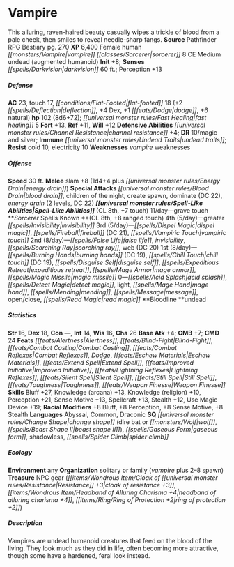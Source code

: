 ﻿---
cssclass: [monsters]
title1: Vampire
desc_short: This aristocratic figure could easily pass for human if not for the grave-pale
  skin, red eyes, and long fangs.
title2: Mythic Vampire
CR: 10
MR: 4
sources:
- name: Mythic Adventures
  page: 220
  link: http://paizo.com/products/btpy8ywe?Pathfinder-Roleplaying-Game-Mythic-Adventures
XP: 9600
race: Human
classes:
- vampire fighter 7
alignment: NE
size: Medium
type: undead
subtypes:
- augmented humanoid
- human
- mythic
initiative:
  bonus: 12
senses:
  darkvision: 60
AC:
  AC: 29
  touch: 16
  flat_footed: 24
  components:
    armor: 3
    deflection: 1
    dex: 4
    dodge: 1
    natural: 10
HP:
  HP: 117
  long: 7d10+74
  fast_healing: 5
saves:
  fort: 11
  ref: 10
  will: 4
  will_other: +2 vs. fear
defensive_abilities:
- bravery +2
DR:
- amount: 10
  weakness: epic and magic and silver
immunities:
- undead traits
resistances:
  cold: 10
  electricity: 10
weaknesses:
- vampire weaknesses
speeds:
  base: 30
attacks:
  melee:
  - - text: +1 longsword +19/+14 (1d8+12/19-20 plus energy drain)
      entries:
      - - damage: 1d8+12
          crit_range: 19-20
        - effect: energy drain
      attack: +1 longsword
      bonus:
      - 19
      - 14
    - text: slam +15 (1d4+4 plus energy drain)
      entries:
      - - damage: 1d4+4
        - effect: energy drain
      attack: slam
      bonus:
      - 15
  ranged:
  - - text: mwk light crossbow +12 (1d8/19-20)
      entries:
      - - damage: 1d8
          crit_range: 19-20
      attack: mwk light crossbow
      bonus:
      - 12
  special:
  - blood drain
  - children of the night (ghouls or shadows)
  - create spawn
  - dominate (DC 17)
  - energy drain (2 levels, DC 17)
  - mythic power (4/day, surge +1d8)
  - negative energy focus
  - scabrous claws
  - weapon training (heavy blades +1)
ability_scores:
  STR: 26
  DEX: 18
  CON:
  INT: 14
  WIS: 10
  CHA: 19
BAB: 7
CMB: 15
CMD: 31
feats:
- is_bonus: true
  name: Alertness
- is_bonus: true
  name: Combat Reflexes
- name: Deceitful
- is_mythic: true
  name: Disruptive
- is_bonus: true
  name: Dodge
- name: Greater Weapon Focus (longsword)
- is_mythic: true
  is_bonus: true
  name: Improved Initiative
- is_bonus: true
  name: Lightning Reflexes
- name: Mobility
- name: Power Attack
- name: Quick Draw
- is_bonus: true
  name: Toughness
- name: Vital Strike
- name: Weapon Focus (longsword)
- name: Weapon Specialization (longsword)
skills:
  Bluff: 21
  Climb: 14
  Disguise: 6
  Intimidate: 14
  Perception: 17
  Ride: 8
  Sense Motive: 17
  Stealth: 15
  _racial_mods:
    Bluff:
      _: 8
    Perception:
      _: 8
    Sense Motive:
      _: 8
    Stealth:
      _: 8
languages:
- Common
- Draconic
- Undercommon
special_qualities:
- armor training 2
- change shape (dire bat or wolf, beast shape II)
- gaseous form
- overcome weakness (garlic, sunlight)
- shadowless
- spider climb
ecology:
  environment: any
  organization: solitary or family (vampire plus 2-8 spawn)
  treasure_type: NPC Gear
  treasure:
  - potion of inflict serious wounds
  - +1 bolts (10)
  - +1 leather armor
  - +1 longsword
  - mwk light crossbow
  - cloak of resistance +2
  - ring of protection +1
  - other treasure
desc_long: A mythic vampire has ties to the earliest of its kind, being either one
  of the first vampires or the offspring of such ancient creatures.

---

# Vampire
This alluring, raven-haired beauty casually wipes a trickle of blood from a pale cheek, then smiles to reveal needle-sharp fangs.
**Source** Pathfinder RPG Bestiary pg. 270
**XP** 6,400
Female human _[[monsters/Vampire|vampire]]_ _[[classes/Sorcerer|sorcerer]]_ 8
CE Medium undead (augmented humanoid)
**Init** +8; **Senses** _[[spells/Darkvision|darkvision]]_ 60 ft.; Perception +13

##### Defense

**AC** 23, touch 17, _[[conditions/Flat-Footed|flat-footed]]_ 18 (+2 _[[spells/Deflection|deflection]]_, +4 Dex, +1 _[[feats/Dodge|dodge]]_, +6 natural)
**hp** 102 (8d6+72); _[[universal monster rules/Fast Healing|fast healing]]_ 5
**Fort** +13, **Ref** +11, **Will** +12
**Defensive Abilities** _[[universal monster rules/Channel Resistance|channel resistance]]_ +4; **DR** 10/magic and silver; **Immune** _[[universal monster rules/Undead Traits|undead traits]]_; **Resist** cold 10, electricity 10
**Weaknesses** _vampire_ weaknesses

##### Offense
**Speed** 30 ft.
**Melee** slam +8 (1d4+4 plus _[[universal monster rules/Energy Drain|energy drain]]_)
**Special Attacks** _[[universal monster rules/Blood Drain|blood drain]]_, children of the night, create spawn, dominate (DC 22), _energy drain_ (2 levels, DC 22)
**_[[universal monster rules/Spell-Like Abilities|Spell-Like Abilities]]_** (CL 8th, +7 touch)
11/day—grave touch
**_Sorcerer_ Spells Known **(CL 8th, +8 ranged touch)
4th (5/day)—greater _[[spells/Invisibility|invisibility]]_
3rd (5/day)—_[[spells/Dispel Magic|dispel magic]]_, _[[spells/Fireball|fireball]]_ (DC 21), _[[spells/Vampiric Touch|vampiric touch]]_
2nd (8/day)—_[[spells/False Life|false life]]_, _invisibility_, _[[spells/Scorching Ray|scorching ray]]_, web (DC 20)
1st (8/day)—_[[spells/Burning Hands|burning hands]]_ (DC 19), _[[spells/Chill Touch|chill touch]]_ (DC 19), _[[spells/Disguise Self|disguise self]]_, _[[spells/Expeditious Retreat|expeditious retreat]]_, _[[spells/Mage Armor|mage armor]]_, _[[spells/Magic Missile|magic missile]]_
0—_[[spells/Acid Splash|acid splash]]_, _[[spells/Detect Magic|detect magic]]_, light, _[[spells/Mage Hand|mage hand]]_, _[[spells/Mending|mending]]_, _[[spells/Message|message]]_, open/close, _[[spells/Read Magic|read magic]]_
**Bloodline **undead

##### Statistics
**Str** 16, **Dex** 18, **Con** —, **Int** 14, **Wis** 16, **Cha** 26
**Base Atk** +4; **CMB** +7; **CMD** 24
**Feats** _[[feats/Alertness|Alertness]]_, _[[feats/Blind-Fight|Blind-Fight]]_, _[[feats/Combat Casting|Combat Casting]]_, _[[feats/Combat Reflexes|Combat Reflexes]]_, _Dodge_, _[[feats/Eschew Materials|Eschew Materials]]_, _[[feats/Extend Spell|Extend Spell]]_, _[[feats/Improved Initiative|Improved Initiative]]_, _[[feats/Lightning Reflexes|Lightning Reflexes]]_, _[[feats/Silent Spell|Silent Spell]]_, _[[feats/Still Spell|Still Spell]]_, _[[feats/Toughness|Toughness]]_, _[[feats/Weapon Finesse|Weapon Finesse]]_
**Skills** Bluff +27, Knowledge (arcana) +13, Knowledge (religion) +10, Perception +21, Sense Motive +13, Spellcraft +13, Stealth +12, Use Magic Device +19; **Racial Modifiers** +8 Bluff, +8 Perception, +8 Sense Motive, +8 Stealth
**Languages** Abyssal, Common, Draconic
**SQ** _[[universal monster rules/Change Shape|change shape]]_ (dire bat or _[[monsters/Wolf|wolf]]_, _[[spells/Beast Shape II|beast shape II]]_), _[[spells/Gaseous Form|gaseous form]]_, shadowless, _[[spells/Spider Climb|spider climb]]_

##### Ecology

**Environment** any
**Organization** solitary or family (_vampire_ plus 2–8 spawn)
**Treasure** NPC gear (_[[items/Wondrous Item/Cloak of _[[universal monster rules/Resistance|Resistance]]_ +3|cloak of _resistance_ +3]]_, _[[items/Wondrous Item/Headband of Alluring Charisma +4|headband of alluring charisma +4]]_, _[[items/Ring/Ring of Protection +2|ring of protection +2]]_)

##### Description

Vampires are undead humanoid creatures that feed on the blood of the living. They look much as they did in life, often becoming more attractive, though some have a hardened, feral look instead.